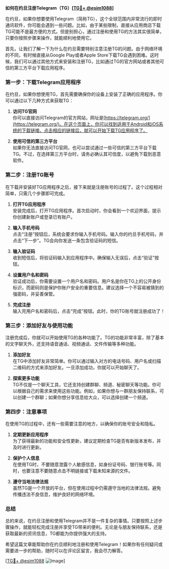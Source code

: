**如何在约旦注册Telegram（TG）[[TG💪+ @esim1088](https://t.me/s/esim1088)]**

在约旦，如果你想要使用Telegram（简称TG），这个全球范围内非常流行的即时通讯软件，你可能会遇到一些问题。比如，由于某些限制，直接从应用商店下载TG可能不是最方便的方式。但是别担心，通过注册和使用TG的方法其实很简单，只要你按照步骤来操作，就能顺利地使用它。

首先，让我们了解一下为什么在约旦需要特别注意注册TG的问题。由于网络环境的不同，有时候直接从Google Play或者Apple Store下载TG会遇到困难。这时候，我们可以通过其他方式来安装和注册TG，比如通过TG的官方网站或者其他可信的第三方平台下载应用程序。

### **第一步：下载Telegram应用程序**

在约旦，如果你想使用TG，首先需要确保你的设备上安装了正确的应用程序。你可以通过以下几种方式来获取TG：

1. **访问TG官网**  
   你可以直接访问Telegram的官方网站，网址是[https://telegram.org/](https://telegram.org/)。在这个页面上，你可以找到适用于Android和iOS系统的下载链接。点击相应的链接后，就可以开始下载TG应用程序了。

2. **使用可信的第三方平台**  
   如果你无法直接访问TG官网，也可以尝试通过一些可信的第三方平台下载TG。不过，在选择第三方平台时，请务必确认其可信度，以避免下载到恶意软件。

### **第二步：注册TG账号**

在下载并安装好TG应用程序之后，接下来就是注册账号的过程了。这个过程相对简单，只需几个步骤即可完成。

1. **打开TG应用程序**  
   安装完成后，打开TG应用程序。首次启动时，你会看到一个欢迎界面，提示你创建新账户或登录已有账户。

2. **输入手机号码**  
   点击“注册”按钮后，系统会要求你输入手机号码。输入你的约旦手机号码，并点击“下一步”。TG会向你发送一条包含验证码的短信。

3. **输入验证码**  
   收到短信后，将验证码输入到应用程序中。确保输入无误后，点击“验证”按钮。

4. **设置用户名和密码**  
   验证成功后，你需要设置一个用户名和密码。用户名是你在TG上的公开身份标识，而密码则是保护你账户安全的重要信息。建议选择一个不容易被猜到的强密码，并妥善保管。

5. **完成注册**  
   输入完用户名和密码后，点击“完成”按钮。此时，你的TG账号就注册成功了！

### **第三步：添加好友与使用功能**

注册完成后，你就可以开始使用TG的各种功能了。TG的功能非常丰富，除了基本的文字聊天外，还支持语音通话、视频通话、文件传输等多种功能。

1. **添加好友**  
   在TG中添加好友非常简单。你可以通过输入对方的电话号码、用户名或扫描二维码的方式来添加好友。一旦添加成功，你就可以开始聊天了。

2. **探索更多功能**  
   TG不仅是一个聊天工具，它还支持创建群聊、频道、秘密聊天等功能。你可以根据自己的需求来使用这些功能。例如，如果你想与一群朋友保持联系，可以创建一个群聊；如果你想分享信息给大众，可以选择创建一个频道。

### **第四步：注意事项**

在使用TG的过程中，还有一些需要注意的地方，以确保你的账号安全和隐私。

1. **定期更新应用程序**  
   为了获得最新的功能和安全性更新，建议定期检查TG是否有新版本发布，并及时进行更新。

2. **保护个人信息**  
   在使用TG时，不要随意泄露个人敏感信息，如身份证号码、银行账号等。同时，也要注意不要随意点击不明链接或下载未知来源的文件。

3. **遵守当地法律法规**  
   虽然TG是一个开放的平台，但在使用过程中仍需遵守当地的法律法规。避免传播违法不良信息，维护良好的网络环境。

### **总结**

总的来说，在约旦注册和使用Telegram并不是一件复杂的事情。只要按照上述步骤操作，就能轻松完成注册并享受TG带来的便利。无论是与朋友保持联系，还是获取最新的资讯信息，TG都能为你提供强大的支持。

希望这篇文章能帮助你在约旦顺利地注册和使用Telegram！如果你有任何疑问或需要进一步的帮助，随时可以在评论区留言，我会尽力解答。

[[TG💪+ @esim1088](https://t.me/s/esim1088) ![Image](https://i.postimg.cc/4NQfJmqS/Snipaste-2025-05-13-00-14-12.png)]